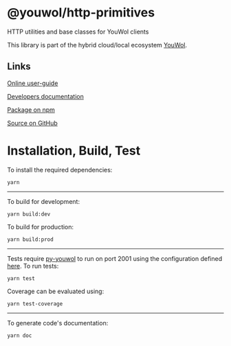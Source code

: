# @youwol/http-primitives

HTTP utilities and base classes for YouWol clients

This library is part of the hybrid cloud/local ecosystem
[YouWol](https://platform.youwol.com/applications/@youwol/platform/latest).

## Links

[Online user-guide](https://l.youwol.com/doc/@youwol/http-primitives)

[Developers documentation](https://platform.youwol.com/applications/@youwol/cdn-explorer/latest?package=@youwol/http-primitives)

[Package on npm](https://www.npmjs.com/package/@youwol/http-primitives)

[Source on GitHub](https://github.com/youwol/http-primitives)

# Installation, Build, Test

To install the required dependencies:

```shell
yarn
```

---

To build for development:

```shell
yarn build:dev
```

To build for production:

```shell
yarn build:prod
```

---
Tests require [py-youwol](https://l.youwol.com/doc/py-youwol) to run on port 2001 using the configuration defined [here](https://github.com/youwol/integration-tests-conf).
To run tests:

```shell
yarn test
```

Coverage can be evaluated using:

```shell
yarn test-coverage
```

---

To generate code's documentation:

```shell
yarn doc
```
